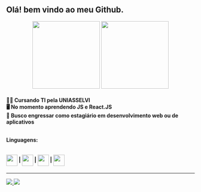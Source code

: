 ## Olá! bem vindo ao meu Github.
</h3>
<div align="center">
 <img height="180em" src="https://github-readme-stats.vercel.app/api?username=PedroGabriel1996&show_icons=true&theme=gruvbox_light&include_all_commits=true&count_private=true"/>
 <img height="180em" src="https://github-readme-stats.vercel.app/api/top-langs/?username=PedroGabriel1996&layout=compact&langs_count=7&theme=dracula"/>
 </div>
<p>
<h4>
👨‍🎓 Cursando TI pela UNIASSELVI<br>
🖥️ No momento aprendendo JS e React.JS <br>
📁 Busco engressar como estagiário em desenvolvimento web ou de aplicativos<br><br>
</p>

Linguagens:<br>
<div style= "disply: inline_block"><br>
<img align="center" height="30" widht="40" src="https://cdn.jsdelivr.net/gh/devicons/devicon/icons/html5/html5-original.svg" /> | 
<img align="center" height="30" widht="40" src="https://cdn.jsdelivr.net/gh/devicons/devicon/icons/css3/css3-original.svg" /> | 
<img align="center" height="30" widht="40" src="https://cdn.jsdelivr.net/gh/devicons/devicon/icons/javascript/javascript-original.svg" /> | 
<img align="center" height="30" widht="40" src="https://cdn.jsdelivr.net/gh/devicons/devicon/icons/react/react-original.svg" /> 
</div>
</h4>
<hr>
<a href= "https://www.linkedin.com/in/pedro-gabriel-bragan%C3%A7a-estofel-0b0459187/"><img src= "https://img.shields.io/badge/LinkedIn-0077B5?style=for-the-badge&logo=linkedin&logoColor=white" targhet= "_blank">
</a>
<a href= "mailto:pedrogabriel001@outlook.com"><img src= "https://img.shields.io/badge/Microsoft_Outlook-0078D4?style=for-the-badge&logo=microsoft-outlook&logoColor=white" targhet= "_blank">
</a>
